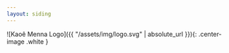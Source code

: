 ```yaml
---
layout: siding
---
```


![Kaoê Menna Logo]({{ "/assets/img/logo.svg" | absolute_url }}){: .center-image .white }